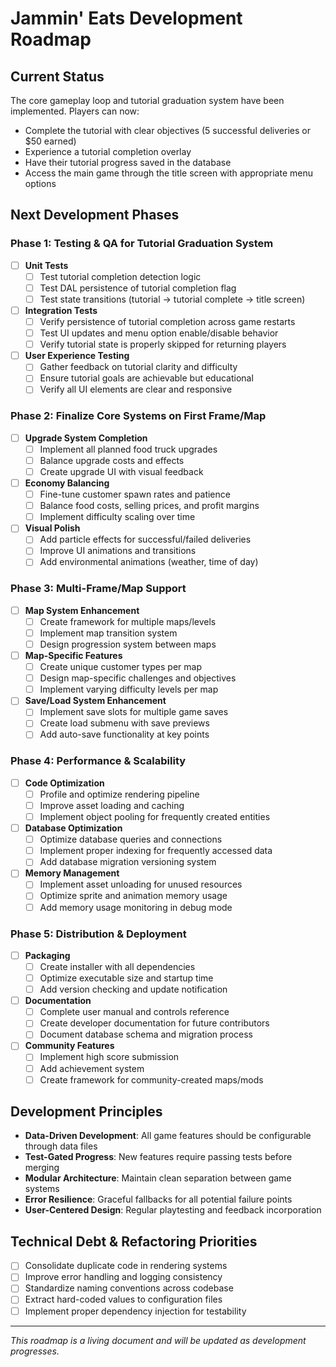 # Jammin' Eats Development Roadmap

## Current Status

The core gameplay loop and tutorial graduation system have been implemented. Players can now:

- Complete the tutorial with clear objectives (5 successful deliveries or $50 earned)
- Experience a tutorial completion overlay
- Have their tutorial progress saved in the database
- Access the main game through the title screen with appropriate menu options

## Next Development Phases

### Phase 1: Testing & QA for Tutorial Graduation System

- [ ] **Unit Tests**
  - [ ] Test tutorial completion detection logic
  - [ ] Test DAL persistence of tutorial completion flag
  - [ ] Test state transitions (tutorial → tutorial complete → title screen)

- [ ] **Integration Tests**
  - [ ] Verify persistence of tutorial completion across game restarts
  - [ ] Test UI updates and menu option enable/disable behavior
  - [ ] Verify tutorial state is properly skipped for returning players

- [ ] **User Experience Testing**
  - [ ] Gather feedback on tutorial clarity and difficulty
  - [ ] Ensure tutorial goals are achievable but educational
  - [ ] Verify all UI elements are clear and responsive

### Phase 2: Finalize Core Systems on First Frame/Map

- [ ] **Upgrade System Completion**
  - [ ] Implement all planned food truck upgrades
  - [ ] Balance upgrade costs and effects
  - [ ] Create upgrade UI with visual feedback

- [ ] **Economy Balancing**
  - [ ] Fine-tune customer spawn rates and patience
  - [ ] Balance food costs, selling prices, and profit margins
  - [ ] Implement difficulty scaling over time

- [ ] **Visual Polish**
  - [ ] Add particle effects for successful/failed deliveries
  - [ ] Improve UI animations and transitions
  - [ ] Add environmental animations (weather, time of day)

### Phase 3: Multi-Frame/Map Support

- [ ] **Map System Enhancement**
  - [ ] Create framework for multiple maps/levels
  - [ ] Implement map transition system
  - [ ] Design progression system between maps

- [ ] **Map-Specific Features**
  - [ ] Create unique customer types per map
  - [ ] Design map-specific challenges and objectives
  - [ ] Implement varying difficulty levels per map

- [ ] **Save/Load System Enhancement**
  - [ ] Implement save slots for multiple game saves
  - [ ] Create load submenu with save previews
  - [ ] Add auto-save functionality at key points

### Phase 4: Performance & Scalability

- [ ] **Code Optimization**
  - [ ] Profile and optimize rendering pipeline
  - [ ] Improve asset loading and caching
  - [ ] Implement object pooling for frequently created entities

- [ ] **Database Optimization**
  - [ ] Optimize database queries and connections
  - [ ] Implement proper indexing for frequently accessed data
  - [ ] Add database migration versioning system

- [ ] **Memory Management**
  - [ ] Implement asset unloading for unused resources
  - [ ] Optimize sprite and animation memory usage
  - [ ] Add memory usage monitoring in debug mode

### Phase 5: Distribution & Deployment

- [ ] **Packaging**
  - [ ] Create installer with all dependencies
  - [ ] Optimize executable size and startup time
  - [ ] Add version checking and update notification

- [ ] **Documentation**
  - [ ] Complete user manual and controls reference
  - [ ] Create developer documentation for future contributors
  - [ ] Document database schema and migration process

- [ ] **Community Features**
  - [ ] Implement high score submission
  - [ ] Add achievement system
  - [ ] Create framework for community-created maps/mods

## Development Principles

- **Data-Driven Development**: All game features should be configurable through data files
- **Test-Gated Progress**: New features require passing tests before merging
- **Modular Architecture**: Maintain clean separation between game systems
- **Error Resilience**: Graceful fallbacks for all potential failure points
- **User-Centered Design**: Regular playtesting and feedback incorporation

## Technical Debt & Refactoring Priorities

- [ ] Consolidate duplicate code in rendering systems
- [ ] Improve error handling and logging consistency
- [ ] Standardize naming conventions across codebase
- [ ] Extract hard-coded values to configuration files
- [ ] Implement proper dependency injection for testability

---

*This roadmap is a living document and will be updated as development progresses.*
